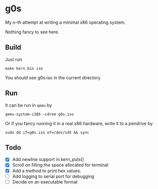 g0s
===

My n-th attempt at writing a minimal x86 operating system.

Nothing fancy to see here.

Build
-----

Just run 

    make kern_bin iso

You should see g0s.iso in the current directory

Run
---

It can be run in `qemu` by

    qemu-system-i386 -cdrom g0s.iso

Or if you fancy running it in a real x86 hardware, write it to a pendrive by

    sudo dd if=g0s.iso of=/dev/sdX && sync

Todo
----

 - [X] Add newline support in kern_puts()
 - [X] Scroll on filling the space allocated for terminal
 - [X] Add a method to print hex values.
 - [ ] Add logging to serial port for debugging
 - [ ] Decide on an executable format
